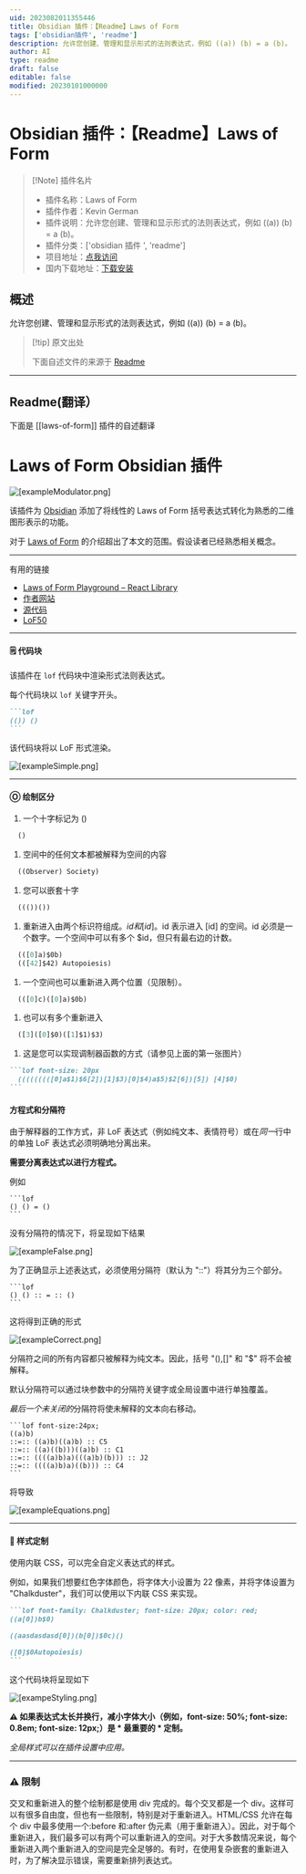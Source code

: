 ```yaml
---
uid: 2023082011355446
title: Obsidian 插件：【Readme】Laws of Form
tags: ['obsidian插件', 'readme']
description: 允许您创建、管理和显示形式的法则表达式，例如 ((a)) (b) = a (b)。
author: AI
type: readme
draft: false
editable: false
modified: 20230101000000
---
```


# Obsidian 插件：【Readme】Laws of Form

> [!Note] 插件名片
> - 插件名称：Laws of Form
> - 插件作者：Kevin German
> - 插件说明：允许您创建、管理和显示形式的法则表达式，例如 ((a)) (b) = a (b)。
> - 插件分类：['obsidian 插件 ', 'readme']
> - 项目地址：[点我访问](https://github.com/Kevger/obsidian-laws-of-form)
> - 国内下载地址：[下载安装](https://pkmer.cn/products/plugin/pluginMarket/?laws-of-form)

## 概述

允许您创建、管理和显示形式的法则表达式，例如 ((a)) (b) = a (b)。

> [!tip] 原文出处
>
>下面自述文件的来源于 [Readme](https://ghproxy.net/https://raw.githubusercontent.com/Kevger/obsidian-laws-of-form/main/README.md)
>

---

## Readme(翻译）

下面是 [[laws-of-form]] 插件的自述翻译

# Laws of Form Obsidian 插件

![[exampleModulator.png]](<https://github.com/Kevger/obsidian-laws-of-form/blob/main/docs/exampleModulator.png>)

该插件为 [Obsidian](https://obsidian.md/) 添加了将线性的 Laws of Form 括号表达式转化为熟悉的二维图形表示的功能。

对于 [Laws of Form](https://en.wikipedia.org/wiki/Laws_of_Form) 的介绍超出了本文的范围。假设读者已经熟悉相关概念。

----

有用的链接

- [Laws of Form Playground – React Library](https://lof-react.web.app/)
- [作者网站](https://kevingerman.de)
- [源代码](https://github.com/Kevger/obsidian-laws-of-form)
- [LoF50](https://lof50.com/)
---

#### 🗒 代码块

该插件在 `lof` 代码块中渲染形式法则表达式。

每个代码块以 `lof` 关键字开头。

````markdown
```lof
(()) ()
```
````

该代码块将以 LoF 形式渲染。

![[exampleSimple.png]](<https://github.com/Kevger/obsidian-laws-of-form/blob/main/docs/exampleSimple.png>)

---

#### Ⓞ 绘制区分

1. 一个十字标记为 ()

```jsx
  ()
```

1. 空间中的任何文本都被解释为空间的内容

```jsx
  ((Observer) Society)
```

1. 您可以嵌套十字

```jsx
  ((())())
```

1. 重新进入由两个标识符组成。$id 和 [id]。$id 表示进入 [id] 的空间。id 必须是一个数字。一个空间中可以有多个 $id，但只有最右边的计数。

```jsx
  (([0]a)$0b)
  (([42]$42) Autopoiesis)
```

1. 一个空间也可以重新进入两个位置（见限制）。

```jsx
  (([0]c)([0]a)$0b)
```

1. 也可以有多个重新进入

```jsx
  ([3]([0]$0)([1]$1)$3)
```

1. 这是您可以实现调制器函数的方式（请参见上面的第一张图片）

````md
```lof font-size: 20px
  (((((((([0]a$1)$6[2])[1]$3)[0]$4)a$5)$2[6])[5]) [4]$0)
```
````

#### 方程式和分隔符

由于解释器的工作方式，非 LoF 表达式（例如纯文本、表情符号）或在*同一*行中的单独 LoF 表达式必须明确地分离出来。

**需要分离表达式以进行方程式。**

例如

````
```lof
() () = () 
```
````

没有分隔符的情况下，将呈现如下结果

![[exampleFalse.png]](<https://github.com/Kevger/obsidian-laws-of-form/blob/main/docs/exampleFalse.png>)

为了正确显示上述表达式，必须使用分隔符（默认为 "::"）将其分为三个部分。

````
```lof
() () :: = :: ()
```
````

这将得到正确的形式

![[exampleCorrect.png]](<https://github.com/Kevger/obsidian-laws-of-form/blob/main/docs/exampleCorrect.png>)

分隔符之间的所有内容都只被解释为纯文本。因此，括号 "(),\[\]" 和 "$" 将不会被解释。

默认分隔符可以通过块参数中的分隔符关键字或全局设置中进行单独覆盖。

*最后一个未关闭的*分隔符将使未解释的文本向右移动。

````
```lof font-size:24px; 
((a)b)
::=:: ((a)b)((a)b) :: C5
::=:: ((a)((b)))((a)b) :: C1
::=:: ((((a)b)a)(((a)b)(b))) :: J2
::=:: ((((a)b)a)((b))) :: C4
```
````

将导致

![[exampleEquations.png]](<https://github.com/Kevger/obsidian-laws-of-form/blob/main/docs/exampleEquations.png>)

---

#### 🌈 样式定制

使用内联 CSS，可以完全自定义表达式的样式。

例如，如果我们想要红色字体颜色，将字体大小设置为 22 像素，并将字体设置为 "Chalkduster"，我们可以使用以下内联 CSS 来实现。

````Markdown
```lof font-family: Chalkduster; font-size: 20px; color: red;
((a[0])b$0)

((aasdasdasd[0])(b[0])$0c)()

([0]$0Autopoiesis)
```
````

这个代码块将呈现如下

![[exampeStyling.png]](<https://github.com/Kevger/obsidian-laws-of-form/blob/main/docs/exampeStyling.png>)

**⚠️ 如果表达式太长并换行，减小字体大小（例如，font-size: 50%; font-size: 0.8em; font-size: 12px;）是 * 最重要的 * 定制。**

*全局样式可以在插件设置中应用。*

---

### ⚠️ 限制

交叉和重新进入的整个绘制都是使用 div 完成的。每个交叉都是一个 div。这样可以有很多自由度，但也有一些限制，特别是对于重新进入。HTML/CSS 允许在每个 div 中最多使用一个:before 和:after 伪元素（用于重新进入）。因此，对于每个重新进入，我们最多可以有两个可以重新进入的空间。对于大多数情况来说，每个重新进入两个重新进入的空间是完全足够的。有时，在使用复杂嵌套的重新进入时，为了解决显示错误，需要重新排列表达式。
